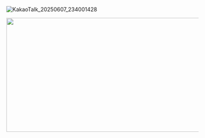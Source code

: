 
![KakaoTalk_20250607_234001428](https://github.com/user-attachments/assets/87fd5e59-acd7-4246-a98b-8f290ec4287c)





<a href="https://www.gitanimals.org/en_US?utm_medium=image&utm_source=qkrtiger&utm_content=farm">
<img
  src="https://render.gitanimals.org/farms/qkrtiger"
  width="900"
  height="300"
/>
</a>
